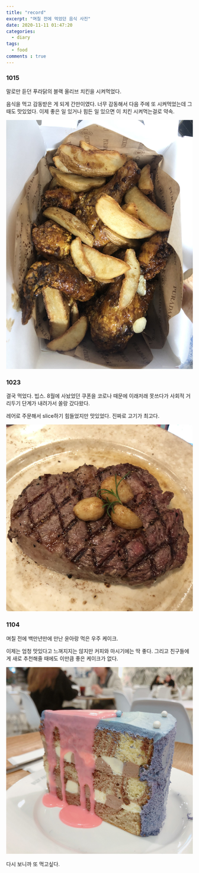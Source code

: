```yaml
---
title: "record"
excerpt: "며칠 전에 먹었던 음식 사진"
date: 2020-11-11 01:47:20
categories:
  - diary
tags:
  - food
comments : true
---
```


### 1015
말로만 듣던 푸라닭의 블랙 올리브 치킨을 시켜먹었다.

음식을 먹고 감동받은 게 되게 간만이였다. 너무 감동해서 다음 주에 또 시켜먹었는데 그 때도 맛있었다. 이제 좋은 일 있거나 힘든 일 있으면 이 치킨 시켜먹는걸로 약속.

![치킨](/assets/images/posts/1015chicken.jpg)


### 1023
결국 먹었다. 빕스. 8월에 사놨었던 쿠폰을 코로나 때문에 이래저래 못쓰다가 사회적 거리두기 단계가 내려가서 쏠랑 갔다왔다.

레어로 주문해서 slice하기 힘들었지만 맛있었다. 진짜로 고기가 최고다.

![고기](/assets/images/posts/meat.jpg)


### 1104
며칠 전에 백만년만에 만난 윤아랑 먹은 우주 케이크.

이제는 엄청 맛있다고 느껴지지는 않지만 커피와 마시기에는 딱 좋다. 그리고 친구들에게 새로 추천해줄 때에도 이만큼 좋은 케이크가 없다.

![케이크](/assets/images/posts/cake.jpg)


다시 보니까 또 먹고싶다.
